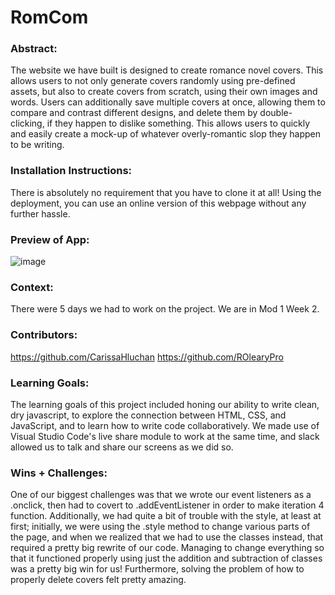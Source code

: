 

# RomCom  

### Abstract:
[//]: <> (Briefly describe what you built and its features. What problem is the app solving? How does this application solve that problem?)
The website we have built is designed to create romance novel covers. This allows users to not only generate covers randomly using pre-defined assets, but also to create covers from scratch, using their own images and words. Users can additionally save multiple covers at once, allowing them to compare and contrast different designs, and delete them by double-clicking, if they happen to dislike something. This allows users to quickly and easily create a mock-up of whatever overly-romantic slop they happen to be writing. 

### Installation Instructions:
[//]: <> (What steps does a person have to take to get your app cloned down and running?)
There is absolutely no requirement that you have to clone it at all! Using the deployment, you can use an online version of this webpage without any further hassle.

### Preview of App:
[//]: <> (Provide ONE gif or screenshot of your application - choose the "coolest" piece of functionality to show off.)
![image](https://github.com/ROlearyPro/romcom-With-Carissa/assets/167711083/0fc2c51a-987c-41fa-b2ae-367db4df5e86)

### Context:
[//]: <> (Give some context for the project here. How long did you have to work on it? How far into the Turing program are you?)
There were 5 days we had to work on the project. We are in Mod 1 Week 2.

### Contributors:
[//]: <> (Who worked on this application? Link to their GitHubs.)
https://github.com/CarissaHluchan https://github.com/ROlearyPro

### Learning Goals:
[//]: <> (What were the learning goals of this project? What tech did you work with?)
The learning goals of this project included honing our ability to write clean, dry javascript, to explore the connection between HTML, CSS, and JavaScript, and to learn how to write code collaboratively. We made use of Visual Studio Code's live share module to work at the same time, and slack allowed us to talk and share our screens as we did so.

### Wins + Challenges:
[//]: <> (What are 2-3 wins you have from this project? What were some challenges you faced - and how did you get over them?)

One of our biggest challenges was that we wrote our event listeners as a .onclick, then had to covert to .addEventListener in order to make iteration 4 function. Additionally, we had quite a bit of trouble with the style, at least at first; initially, we were using the .style method to change various parts of the page, and when we realized that we had to use the classes instead, that required a pretty big rewrite of our code. Managing to change everything so that it functioned properly using just the addition and subtraction of classes was a pretty big win for us! Furthermore, solving the problem of how to properly delete covers felt pretty amazing.

